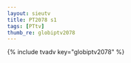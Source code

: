 ```yaml
--- 
layout: sieutv
title: PT2078 s1
tags: [PTtv]
thumb_re: globiptv2078
---
```

{% include tvadv key="globiptv2078" %} 
